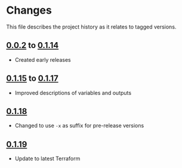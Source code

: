 # Changes
This file describes the project history as it relates to tagged versions.

## [0.0.2](.) to [0.1.14](.)
- Created early releases

## [0.1.15](.) to [0.1.17](.)
- Improved descriptions of variables and outputs

## [0.1.18](.)
- Changed to use `-x` as suffix for pre-release versions

## [0.1.19](.)
- Update to latest Terraform
